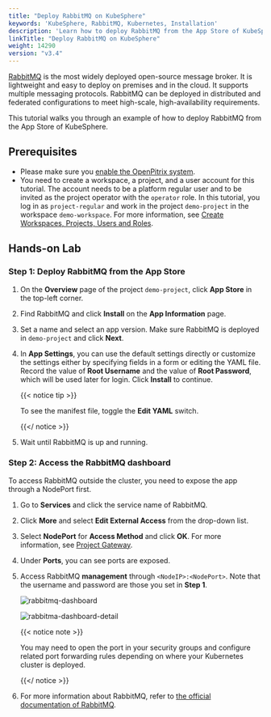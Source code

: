 ```yaml
---
title: "Deploy RabbitMQ on KubeSphere"
keywords: 'KubeSphere, RabbitMQ, Kubernetes, Installation'
description: 'Learn how to deploy RabbitMQ from the App Store of KubeSphere and access its service.'
linkTitle: "Deploy RabbitMQ on KubeSphere"
weight: 14290
version: "v3.4"
---
```

[RabbitMQ](https://www.rabbitmq.com/) is the most widely deployed open-source message broker. It is lightweight and easy to deploy on premises and in the cloud. It supports multiple messaging protocols. RabbitMQ can be deployed in distributed and federated configurations to meet high-scale, high-availability requirements.

This tutorial walks you through an example of how to deploy RabbitMQ from the App Store of KubeSphere.

## Prerequisites

- Please make sure you [enable the OpenPitrix system](../../../pluggable-components/app-store/).
- You need to create a workspace, a project, and a user account for this tutorial. The account needs to be a platform regular user and to be invited as the project operator with the `operator` role. In this tutorial, you log in as `project-regular` and work in the project `demo-project` in the workspace `demo-workspace`. For more information, see [Create Workspaces, Projects, Users and Roles](../../../quick-start/create-workspace-and-project/).

## Hands-on Lab

### Step 1: Deploy RabbitMQ from the App Store

1. On the **Overview** page of the project `demo-project`, click **App Store** in the top-left corner.

2. Find RabbitMQ and click **Install** on the **App Information** page.

3. Set a name and select an app version. Make sure RabbitMQ is deployed in `demo-project` and click **Next**.

4. In **App Settings**, you can use the default settings directly or customize the settings either by specifying fields in a form or editing the YAML file. Record the value of **Root Username** and the value of **Root Password**, which will be used later for login. Click **Install** to continue.

   {{< notice tip >}}

   To see the manifest file, toggle the **Edit YAML** switch.

   {{</ notice >}}

5. Wait until RabbitMQ is up and running.

### Step 2: Access the RabbitMQ dashboard

To access RabbitMQ outside the cluster, you need to expose the app through a NodePort first.

1. Go to **Services** and click the service name of RabbitMQ.

2. Click **More** and select **Edit External Access** from the drop-down list.

3. Select **NodePort** for **Access Method** and click **OK**. For more information, see [Project Gateway](../../../project-administration/project-gateway/). 

4. Under **Ports**, you can see ports are exposed.

5. Access RabbitMQ **management** through `<NodeIP>:<NodePort>`. Note that the username and password are those you set in **Step 1**.
   
   ![rabbitmq-dashboard](/images/docs/v3.x/appstore/built-in-apps/rabbitmq-app/rabbitmq-dashboard.png)

   ![rabbitma-dashboard-detail](/images/docs/v3.x/appstore/built-in-apps/rabbitmq-app/rabbitma-dashboard-detail.png)

   {{< notice note >}}

   You may need to open the port in your security groups and configure related port forwarding rules depending on where your Kubernetes cluster is deployed.

   {{</ notice >}} 

6. For more information about RabbitMQ, refer to [the official documentation of RabbitMQ](https://www.rabbitmq.com/documentation.html).